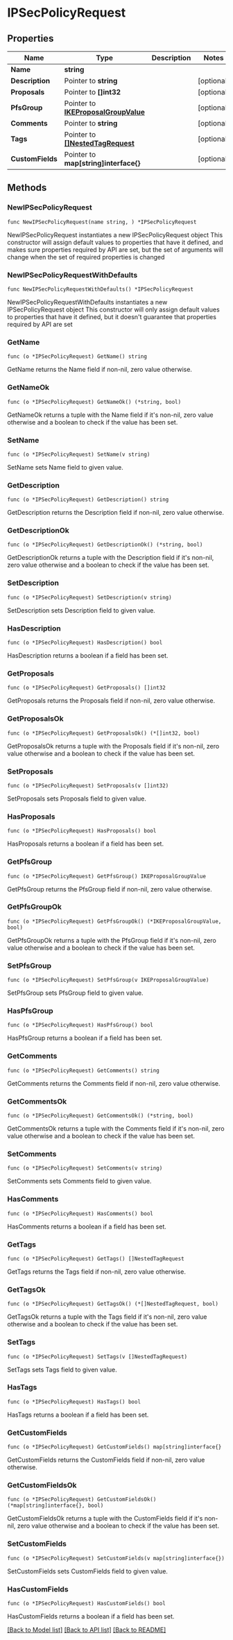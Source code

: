 # IPSecPolicyRequest

## Properties

Name | Type | Description | Notes
------------ | ------------- | ------------- | -------------
**Name** | **string** |  | 
**Description** | Pointer to **string** |  | [optional] 
**Proposals** | Pointer to **[]int32** |  | [optional] 
**PfsGroup** | Pointer to [**IKEProposalGroupValue**](IKEProposalGroupValue.md) |  | [optional] 
**Comments** | Pointer to **string** |  | [optional] 
**Tags** | Pointer to [**[]NestedTagRequest**](NestedTagRequest.md) |  | [optional] 
**CustomFields** | Pointer to **map[string]interface{}** |  | [optional] 

## Methods

### NewIPSecPolicyRequest

`func NewIPSecPolicyRequest(name string, ) *IPSecPolicyRequest`

NewIPSecPolicyRequest instantiates a new IPSecPolicyRequest object
This constructor will assign default values to properties that have it defined,
and makes sure properties required by API are set, but the set of arguments
will change when the set of required properties is changed

### NewIPSecPolicyRequestWithDefaults

`func NewIPSecPolicyRequestWithDefaults() *IPSecPolicyRequest`

NewIPSecPolicyRequestWithDefaults instantiates a new IPSecPolicyRequest object
This constructor will only assign default values to properties that have it defined,
but it doesn't guarantee that properties required by API are set

### GetName

`func (o *IPSecPolicyRequest) GetName() string`

GetName returns the Name field if non-nil, zero value otherwise.

### GetNameOk

`func (o *IPSecPolicyRequest) GetNameOk() (*string, bool)`

GetNameOk returns a tuple with the Name field if it's non-nil, zero value otherwise
and a boolean to check if the value has been set.

### SetName

`func (o *IPSecPolicyRequest) SetName(v string)`

SetName sets Name field to given value.


### GetDescription

`func (o *IPSecPolicyRequest) GetDescription() string`

GetDescription returns the Description field if non-nil, zero value otherwise.

### GetDescriptionOk

`func (o *IPSecPolicyRequest) GetDescriptionOk() (*string, bool)`

GetDescriptionOk returns a tuple with the Description field if it's non-nil, zero value otherwise
and a boolean to check if the value has been set.

### SetDescription

`func (o *IPSecPolicyRequest) SetDescription(v string)`

SetDescription sets Description field to given value.

### HasDescription

`func (o *IPSecPolicyRequest) HasDescription() bool`

HasDescription returns a boolean if a field has been set.

### GetProposals

`func (o *IPSecPolicyRequest) GetProposals() []int32`

GetProposals returns the Proposals field if non-nil, zero value otherwise.

### GetProposalsOk

`func (o *IPSecPolicyRequest) GetProposalsOk() (*[]int32, bool)`

GetProposalsOk returns a tuple with the Proposals field if it's non-nil, zero value otherwise
and a boolean to check if the value has been set.

### SetProposals

`func (o *IPSecPolicyRequest) SetProposals(v []int32)`

SetProposals sets Proposals field to given value.

### HasProposals

`func (o *IPSecPolicyRequest) HasProposals() bool`

HasProposals returns a boolean if a field has been set.

### GetPfsGroup

`func (o *IPSecPolicyRequest) GetPfsGroup() IKEProposalGroupValue`

GetPfsGroup returns the PfsGroup field if non-nil, zero value otherwise.

### GetPfsGroupOk

`func (o *IPSecPolicyRequest) GetPfsGroupOk() (*IKEProposalGroupValue, bool)`

GetPfsGroupOk returns a tuple with the PfsGroup field if it's non-nil, zero value otherwise
and a boolean to check if the value has been set.

### SetPfsGroup

`func (o *IPSecPolicyRequest) SetPfsGroup(v IKEProposalGroupValue)`

SetPfsGroup sets PfsGroup field to given value.

### HasPfsGroup

`func (o *IPSecPolicyRequest) HasPfsGroup() bool`

HasPfsGroup returns a boolean if a field has been set.

### GetComments

`func (o *IPSecPolicyRequest) GetComments() string`

GetComments returns the Comments field if non-nil, zero value otherwise.

### GetCommentsOk

`func (o *IPSecPolicyRequest) GetCommentsOk() (*string, bool)`

GetCommentsOk returns a tuple with the Comments field if it's non-nil, zero value otherwise
and a boolean to check if the value has been set.

### SetComments

`func (o *IPSecPolicyRequest) SetComments(v string)`

SetComments sets Comments field to given value.

### HasComments

`func (o *IPSecPolicyRequest) HasComments() bool`

HasComments returns a boolean if a field has been set.

### GetTags

`func (o *IPSecPolicyRequest) GetTags() []NestedTagRequest`

GetTags returns the Tags field if non-nil, zero value otherwise.

### GetTagsOk

`func (o *IPSecPolicyRequest) GetTagsOk() (*[]NestedTagRequest, bool)`

GetTagsOk returns a tuple with the Tags field if it's non-nil, zero value otherwise
and a boolean to check if the value has been set.

### SetTags

`func (o *IPSecPolicyRequest) SetTags(v []NestedTagRequest)`

SetTags sets Tags field to given value.

### HasTags

`func (o *IPSecPolicyRequest) HasTags() bool`

HasTags returns a boolean if a field has been set.

### GetCustomFields

`func (o *IPSecPolicyRequest) GetCustomFields() map[string]interface{}`

GetCustomFields returns the CustomFields field if non-nil, zero value otherwise.

### GetCustomFieldsOk

`func (o *IPSecPolicyRequest) GetCustomFieldsOk() (*map[string]interface{}, bool)`

GetCustomFieldsOk returns a tuple with the CustomFields field if it's non-nil, zero value otherwise
and a boolean to check if the value has been set.

### SetCustomFields

`func (o *IPSecPolicyRequest) SetCustomFields(v map[string]interface{})`

SetCustomFields sets CustomFields field to given value.

### HasCustomFields

`func (o *IPSecPolicyRequest) HasCustomFields() bool`

HasCustomFields returns a boolean if a field has been set.


[[Back to Model list]](../README.md#documentation-for-models) [[Back to API list]](../README.md#documentation-for-api-endpoints) [[Back to README]](../README.md)


